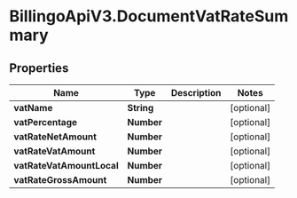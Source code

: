 # BillingoApiV3.DocumentVatRateSummary

## Properties
Name | Type | Description | Notes
------------ | ------------- | ------------- | -------------
**vatName** | **String** |  | [optional] 
**vatPercentage** | **Number** |  | [optional] 
**vatRateNetAmount** | **Number** |  | [optional] 
**vatRateVatAmount** | **Number** |  | [optional] 
**vatRateVatAmountLocal** | **Number** |  | [optional] 
**vatRateGrossAmount** | **Number** |  | [optional] 
